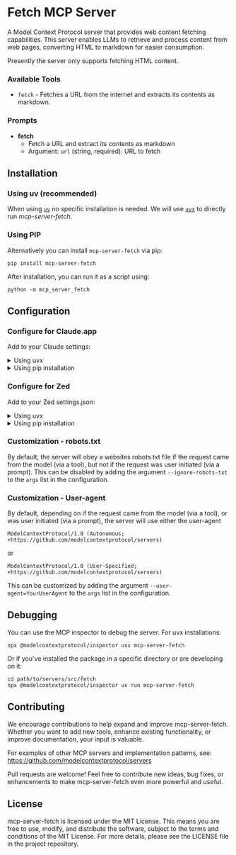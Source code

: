 # Fetch MCP Server

A Model Context Protocol server that provides web content fetching capabilities. This server enables LLMs to retrieve and process content from web pages, converting HTML to markdown for easier consumption.

Presently the server only supports fetching HTML content.

### Available Tools

- `fetch` - Fetches a URL from the internet and extracts its contents as markdown.

### Prompts

- **fetch**
  - Fetch a URL and extract its contents as markdown
  - Argument: `url` (string, required): URL to fetch

## Installation

### Using uv (recommended)

When using [`uv`](https://docs.astral.sh/uv/) no specific installation is needed. We will
use [`uvx`](https://docs.astral.sh/uv/guides/tools/) to directly run *mcp-server-fetch*.

### Using PIP

Alternatively you can install `mcp-server-fetch` via pip:

```
pip install mcp-server-fetch
```

After installation, you can run it as a script using:

```
python -m mcp_server_fetch
```

## Configuration

### Configure for Claude.app

Add to your Claude settings:

<details>
<summary>Using uvx</summary>

```json
"mcpServers": {
  "fetch": {
    "command": "uvx",
    "args": ["mcp-server-fetch"]
  }
}
```
</details>

<details>
<summary>Using pip installation</summary>

```json
"mcpServers": {
  "fetch": {
    "command": "python",
    "args": ["-m", "mcp_server_fetch"]
  }
}
```
</details>

### Configure for Zed

Add to your Zed settings.json:

<details>
<summary>Using uvx</summary>

```json
"context_servers": [
  "mcp-server-fetch": {
    "command": "uvx",
    "args": ["mcp-server-fetch"]
  }
],
```
</details>

<details>
<summary>Using pip installation</summary>

```json
"context_servers": {
  "mcp-server-fetch": {
    "command": "python",
    "args": ["-m", "mcp_server_fetch"]
  }
},
```
</details>

### Customization - robots.txt

By default, the server will obey a websites robots.txt file if the request came from the model (via a tool), but not if
the request was user initiated (via a prompt). This can be disabled by adding the argument `--ignore-robots-txt` to the
`args` list in the configuration.

### Customization - User-agent

By default, depending on if the request came from the model (via a tool), or was user initiated (via a prompt), the 
server will use either the user-agent
```
ModelContextProtocol/1.0 (Autonomous; +https://github.com/modelcontextprotocol/servers)
```
or
```
ModelContextProtocol/1.0 (User-Specified; +https://github.com/modelcontextprotocol/servers)
```

This can be customized by adding the argument `--user-agent=YourUserAgent` to the `args` list in the configuration.

## Debugging

You can use the MCP inspector to debug the server. For uvx installations:

```
npx @modelcontextprotocol/inspector uvx mcp-server-fetch
```

Or if you've installed the package in a specific directory or are developing on it:

```
cd path/to/servers/src/fetch
npx @modelcontextprotocol/inspector uv run mcp-server-fetch
```

## Contributing

We encourage contributions to help expand and improve mcp-server-fetch. Whether you want to add new tools, enhance existing functionality, or improve documentation, your input is valuable.

For examples of other MCP servers and implementation patterns, see:
https://github.com/modelcontextprotocol/servers

Pull requests are welcome! Feel free to contribute new ideas, bug fixes, or enhancements to make mcp-server-fetch even more powerful and useful.

## License

mcp-server-fetch is licensed under the MIT License. This means you are free to use, modify, and distribute the software, subject to the terms and conditions of the MIT License. For more details, please see the LICENSE file in the project repository.
